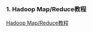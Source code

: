 ### 1. Hadoop Map/Reduce教程
[Hadoop Map/Reduce教程](http://hadoop.apache.org/docs/r1.0.4/cn/mapred_tutorial.html)
